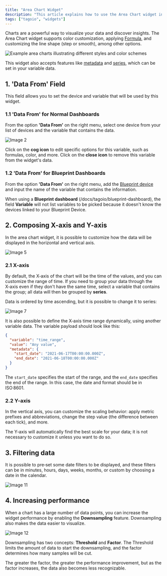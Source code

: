 ```yaml
---
title: "Area Chart Widget"
description: "This article explains how to use the Area Chart widget in TagoIO, including customization options, supported variable features, and how to configure the data source for the widget."
tags: ["tagoio", "widgets"]
---
```

Charts are a powerful way to visualize your data and discover insights. The Area Chart widget supports color customization, applying [Formula](/docs/tagoio/widgets/general/formula.md), and customizing the line shape (step or smooth), among other options.

![Example area charts illustrating different styles and color schemes](/docs_imagem/tagoio/area-chart-widget-2.png)

This widget also accepts features like [metadata](/docs/tagoio/devices/payload-parser/metadata.md) and [series](/docs/tagoio/devices/grouping-variables.md), which can be set in your variable data.

## 1. 'Data From' Field

This field allows you to set the device and variable that will be used by this widget.

### 1.1 'Data From' for Normal Dashboards
From the option **'Data From'** on the right menu, select one device from your list of devices and the variable that contains the data.

![Image 2](/docs_imagem/tagoio/1623008017802-7Qs.png)

Click on the **cog icon** to edit specific options for this variable, such as formulas, color, and more. Click on the **close icon** to remove this variable from the widget's data.

### 1.2 'Data From' for Blueprint Dashboards
From the option **'Data From'** on the right menu, add the [Blueprint device](/docs/tagoio/devices/blueprint-devices-entities.md) and input the name of the variable that contains the information.


When using a **Blueprint dashboard** (/docs/tagoio/blueprint-dashboard), the field **Variable** will not list variables to be picked because it doesn't know the devices linked to your Blueprint Device.

## 2. Composing X-axis and Y-axis

In the area chart widget, it is possible to customize how the data will be displayed in the horizontal and vertical axis.

![Image 5](/docs_imagem/tagoio/areaChartaxis-W_0.gif)

### 2.1 X-axis
By default, the X‑axis of the chart will be the time of the values, and you can customize the range of time.
If you need to group your data through the X‑axis even if they don't have the same time, select a variable that contains the group; all data will then be grouped by **series**.


Data is ordered by time ascending, but it is possible to change it to series:

![Image 7](/docs_imagem/tagoio/Captura-20de-20tela-20de-202021-06-17-2018-25-18-hFU.png)

It is also possible to define the X‑axis time range dynamically, using another variable data. The variable payload should look like this:

```json
{
  "variable": "time_range",
  "value": "Any value",
  "metadata": {
    "start_date": "2021-06-17T00:00:00.000Z",
    "end_date": "2021-06-18T00:00:00.000Z"
  }
}
```

The `start_date` specifies the start of the range, and the `end_date` specifies the end of the range. In this case, the date and format should be in ISO 8601.

### 2.2 Y-axis
In the vertical axis, you can customize the scaling behavior: apply metric prefixes and abbreviations, change the step value (the difference between each tick), and more.


The Y‑axis will automatically find the best scale for your data; it is not necessary to customize it unless you want to do so.

## 3. Filtering data
It is possible to pre‑set some date filters to be displayed, and these filters can be in minutes, hours, days, weeks, months, or custom by choosing a date in the calendar.

![Image 11](/docs_imagem/tagoio/filteringDataArea.gif-AUM.gif)

## 4. Increasing performance
When a chart has a large number of data points, you can increase the widget performance by enabling the **Downsampling** feature. Downsampling also makes the data easier to visualize.

![Image 12](/docs_imagem/tagoio/areaDownsampling-cyw.gif)

Downsampling has two concepts: **Threshold** and **Factor**.
The Threshold limits the amount of data to start the downsampling, and the factor determines how many samples will be cut.

The greater the factor, the greater the performance improvement, but as the factor increases, the data also becomes less recognizable.
